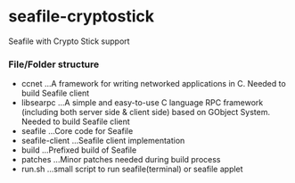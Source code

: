 seafile-cryptostick
===================
Seafile with Crypto Stick support

### File/Folder structure
* ccnet
...A framework for writing networked applications in C. Needed to build Seafile client
* libsearpc
...A simple and easy-to-use C language RPC framework (including both server side & client side) based on GObject System. Needed to build Seafile client
* seafile
...Core code for Seafile
* seafile-client
...Seafile client implementation
* build
...Prefixed build of Seafile
* patches
...Minor patches needed during build process
* run.sh
...small script to run seafile(terminal) or seafile applet

